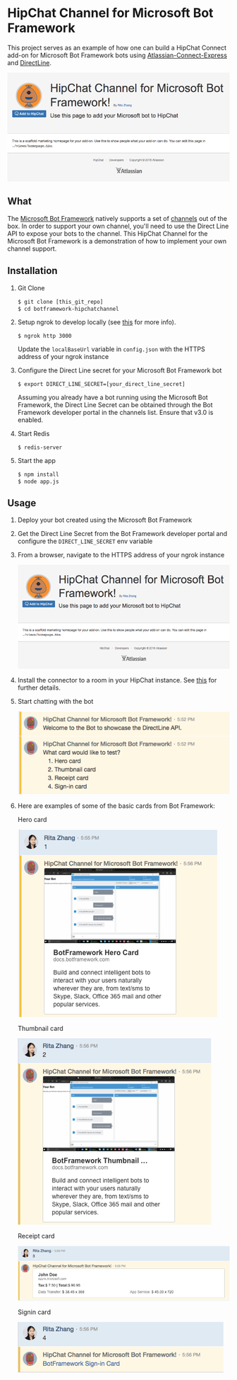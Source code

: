 # HipChat Channel for Microsoft Bot Framework

This project serves as an example of how one can build a HipChat Connect add-on for Microsoft Bot Framework bots using [Atlassian-Connect-Express](https://developer.atlassian.com/hipchat/tutorials/getting-started-with-atlassian-connect-express-node-js) and [DirectLine](https://docs.botframework.com/en-us/restapi/directline3/).

![Landing page to add bot as an add-on](public/img/landing-page.png)

## What

The [Microsoft Bot Framework](https://dev.botframework.com/) natively supports a set of [channels](https://docs.botframework.com/faq/#what-channels-does-the-bot-framework-currently-support) out of the box. In order to support your own channel, you'll need to use the Direct Line API to expose your bots to the channel. This HipChat Channel for the Microsoft Bot Framework is a demonstration of how to implement your own channel support.

## Installation

1. Git Clone
    ```
    $ git clone [this_git_repo]
    $ cd botframework-hipchatchannel
    ```

2. Setup ngrok to develop locally (see [this](https://developer.atlassian.com/static/connect/docs/latest/developing/developing-locally-ngrok.html) for more info).

    ```
    $ ngrok http 3000
    ```

    Update the `localBaseUrl` variable in `config.json` with the HTTPS address of your ngrok instance

3. Configure the Direct Line secret for your Microsoft Bot Framework bot

    ```
    $ export DIRECT_LINE_SECRET=[your_direct_line_secret]
    ```

    Assuming you already have a bot running using the Microsoft Bot Framework, the Direct Line Secret can be obtained through the Bot Framework developer portal in the channels list. Ensure that v3.0 is enabled.

4. Start Redis

    ```
    $ redis-server
    ```

5. Start the app

    ```
    $ npm install
    $ node app.js
    ```

## Usage

1. Deploy your bot created using the Microsoft Bot Framework
2. Get the Direct Line Secret from the Bot Framework developer portal and configure the `DIRECT_LINE_SECRET` env variable
3. From a browser, navigate to the HTTPS address of your ngrok instance

    ![Landing page to add bot as an add-on](public/img/landing-page.png)

4. Install the connector to a room in your HipChat instance. See [this](https://confluence.atlassian.com/hc/integrations-with-hipchat-server-683508267.html#IntegrationswithHipChatServer-IntegratingHipChatBots) for further details.
5. Start chatting with the bot

    ![Chat with the sample bot](public/img/sample-bot.png)
6. Here are examples of some of the basic cards from Bot Framework:

    Hero card

    ![hero card](public/img/hero-card.png)

    Thumbnail card

    ![Thumbnail card](public/img/thumbnail-card.png)

    Receipt card

    ![Receipt card](public/img/receipt-card.png)

    Signin card

    ![Signin card](public/img/signin-card.png)




